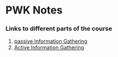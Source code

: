 # PWK Notes

### Links to different parts of the course

  1. [passive Information Gathering]()
  2. [Active Information Gathering](/ActiveInformationGathering.md)
